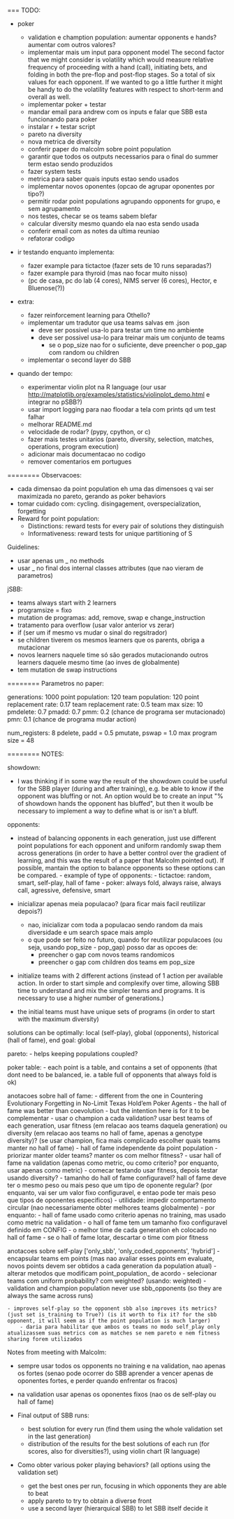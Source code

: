 ===
TODO:

- poker
    - validation e chamption population: aumentar opponents e hands? aumentar com outros valores?
    - implementar mais um input para opponent model
        The second factor that we might consider is volatility which would measure relative frequency of proceeding with a hand (call), 
        initiating bets, and folding in both the pre-flop and post-flop stages.  So a total of six values for each opponent.  If we wanted 
        to go a little further it might be handy to do the volatility features with respect to short-term and overall as well.
    - implementar poker + testar
    - mandar email para andrew com os inputs e falar que SBB esta funcionando para poker
    - instalar r + testar script
    - pareto na diversity
    - nova metrica de diversity
    - conferir paper do malcolm sobre point population
    - garantir que todos os outputs necessarios para o final do summer term estao sendo produzidos
    - fazer system tests
    - metrica para saber quais inputs estao sendo usados
    - implementar novos oponentes (opcao de agrupar oponentes por tipo?)
    - permitir rodar point populations agrupando opponents for grupo, e sem agrupamento
    - nos testes, checar se os teams sabem blefar
    - calcular diversity mesmo quando ela nao esta sendo usada
    - conferir email com as notes da ultima reuniao
    - refatorar codigo

- ir testando enquanto implementa:
    - fazer example para tictactoe (fazer sets de 10 runs separadas?)
    - fazer example para thyroid (mas nao focar muito nisso)
    - (pc de casa, pc do lab (4 cores), NIMS server (6 cores), Hector, e Bluenose(?))

- extra:
    - fazer reinforcement learning para Othello?
    - implementar um tradutor que usa teams salvas em .json
        - deve ser possivel usa-lo para testar um time no ambiente
        - deve ser possivel usa-lo para treinar mais um conjunto de teams
            - se o pop_size nao for o suficiente, deve preencher o pop_gap com random ou children
    - implementar o second layer do SBB

- quando der tempo:
    - experimentar violin plot na R language (our usar http://matplotlib.org/examples/statistics/violinplot_demo.html e integrar no pSBB?)
    - usar import logging para nao floodar a tela com prints qd um test falhar
    - melhorar README.md
    - velocidade de rodar? (pypy, cpython, or c)
    - fazer mais testes unitarios (pareto, diversity, selection, matches, operations, program execution)
    - adicionar mais documentacao no codigo
    - remover comentarios em portugues

========
Observacoes:
- cada dimensao da point population eh uma das dimensoes q vai ser maximizada no pareto, gerando as poker behaviors
- tomar cuidado com: cycling. disingagement, overspecialization, forgetting
- Reward for point population:
    - Distinctions: reward tests for every pair of solutions they distinguish
    - Informativeness: reward tests for unique partitioning of S

Guidelines:
- usar apenas um _ no methods
- usar _ no final dos internal classes attributes (que nao vieram de parametros)

jSBB:
- teams always start with 2 learners
- programsize = fixo
- mutation de programas: add, remove, swap e change_instruction
- tratamento para overflow (usar valor anterior vs zerar)
- if (ser um if mesmo vs mudar o sinal do regsitrador)
- se children tiverem os mesmos learners que os parents, obriga a mutacionar
- novos learners naquele time só são gerados mutacionando outros learners daquele mesmo time (ao inves de globalmente)
- tem mutation de swap instructions

========
Parametros no paper:

generations: 1000
point population: 120
team population: 120
point replacement rate: 0.17
team replacement rate: 0.5
team max size: 10
pmdelete: 0.7
pmadd: 0.7
pmm: 0.2 (chance de programa ser mutacionado)
pmn: 0.1 (chance de programa mudar action)

num_registers: 8
pdelete, padd = 0.5
pmutate, pswap = 1.0
max program size = 48

========
NOTES:

showdown:
- I was thinking if in some way the result of the showdown could be useful for the SBB player (during and after training), e.g. be able to know if the opponent was bluffing or not. An option would be to create an input "% of showdown hands the opponent has bluffed", but then it woulb be necessary to implement a way to define what is or isn't a bluff.

opponents:
- instead of balancing opponents in each generation, just use different point populations for each opponent and uniform randomly swap them across generations (in order to have a better control over the gradient of learning, and this was the result of a paper that Malcolm pointed out). If possible, mantain the option to balance opponents so these options can be compared.
        - example of type of opponents:
            - tictactoe: random, smart, self-play, hall of fame
            - poker: always fold, always raise, always call, agressive, defensive, smart

- inicializar apenas meia populacao? (para ficar mais facil reutilizar depois?)
    - nao, inicializar com toda a populacao sendo random da mais diversidade e um search space mais amplo
    - o que pode ser feito no futuro, quando for reutilizar populacoes (ou seja, usando pop_size - pop_gap) posso dar as opcoes de:
        - preencher o gap com novos teams randomicos
        - preencher o gap com children dos teams em pop_size

- initialize teams with 2 different actions (instead of 1 action per available action. In order to start simple and complexify over time, allowing SBB time to understand and mix the simpler teams and programs. It is necessary to use a higher number of generations.)
- the initial teams must have unique sets of programs (in order to start with the maximum diversity)

solutions can be optimally: local (self-play), global (opponents), historical (hall of fame), end goal: global

pareto:
    - helps keeping populations coupled?

poker table:
    - each point is a table, and contains a set of opponents (that dont need to be balanced, ie. a table full of opponents that always fold is ok)

anotacoes sobre hall of fame:
    - different from the one in Countering Evolutionary Forgetting in No-Limit Texas Hold’em Poker Agents
        - the hall of fame was better than coevolution
        - but the intention here is for it to be complementar
    - usar o champion a cada validation?  usar best teams of each generation, usar fitness (em relacao aos teams daquela generation) ou diversity (em relacao aos teams no hall of fame, apenas a genotype diversity)? (se usar champion, fica mais complicado escolher quais teams manter no hall of fame)
    - hall of fame independente da point population
    - priorizar manter older teams? manter os com melhor fitness?
    - usar hall of fame na validation (apenas como metric, ou como criterio? por enquanto, usar apenas como metric)
    - comecar testando usar fitness, depois testar usando diversity?
    - tamanho do hall of fame configuravel? hall of fame deve ter o mesmo peso ou mais peso que um tipo de oponente regular? (por enquanto, vai ser um valor fixo configuravel, e entao pode ter mais peso que tipos de oponentes especificos)
    - utilidade: impedir comportamento circular (nao necessariamente obter melhores teams globalmente)
    - por enquanto:
        - hall of fame usado como criterio apenas no training, mas usado como metric na validation
        - o hall of fame tem um tamanho fixo configuravel definido em CONFIG
        - o melhor time de cada generation eh colocado no hall of fame
        - se o hall of fame lotar, descartar o time com pior fitness

anotacoes sobre self-play ['only_sbb', 'only_coded_opponents', 'hybrid']
    - encapsular teams em points (mas nao avaliar esses points em evaluate, novos points devem ser obtidos a cada generation da population atual)
    - alterar metodos que modificam point_population_ de acordo
    - selecionar teams com uniform probability? com weighted? (usando: weighted)
    - validation and champion population never use sbb_opponents (so they are always the same across runs)

    - improves self-play so the opponent sbb also improves its metrics? (just set is_training to True?) (is it worth to fix it? for the sbb opponent, it will seem as if the point population is much larger)
        - daria para habilitar que ambos os teams no modo self_play only atualizassem suas metrics com as matches se nem pareto e nem fitness sharing forem utilizados

Notes from meeting with Malcolm:

- sempre usar todos os opponents no training e na validation, nao apenas os fortes (senao pode ocorrer do SBB aprender a vencer 
apenas de oponentes fortes, e perder quando enfrentar os fracos)
- na validation usar apenas os oponentes fixos (nao os de self-play ou hall of fame)

- Final output of SBB runs:
    - best solution for every run (find them using the whole validation set in the last generation)
    - distribution of the results for the best solutions of each run (for scores, also for diversities?), using violin chart (R language)

- Como obter various poker playing behaviors? (all options using the validation set)
    - get the best ones per run, focusing in which opponents they are able to beat
    - apply pareto to try to obtain a diverse front
    - use a second layer (hierarquical SBB) to let SBB itself decide it